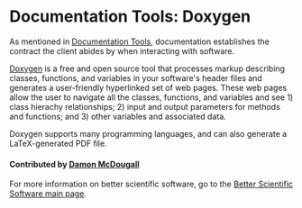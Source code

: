 # Documentation Tools: Doxygen

As mentioned in [Documentation Tools](DocumentationTools.md), documentation
establishes the contract the client abides by when interacting with software.

[Doxygen](http://www.stack.nl/~dimitri/doxygen/index.html) is a free and open
source tool that processes markup describing classes, functions, and variables
in your software's header files and generates a user-friendly hyperlinked set
of web pages.  These web pages allow the user to navigate all the classes,
functions, and variables and see 1) class hierachy relationships; 2) input and
output parameters for methods and functions; and 3) other variables and
associated data.

Doxygen supports many programming languages, and can also generate a
LaTeX-generated PDF file.

#### Contributed by [Damon McDougall](https://github.com/dmcdougall)

For more information on better scientific software, go to the
[Better Scientific Software main page](http://betterscientificsoftware.info).

<!---
Categories: collaboration
Topics: documentation
Tags: Doxygen
Level: 2
Prerequisites: DocumentationTools.md
Aggregate: subresource
--->

